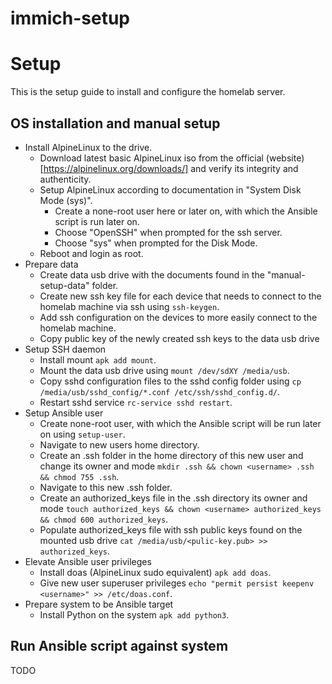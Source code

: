 # immich-setup

# Setup

This is the setup guide to install and configure the homelab server.

## OS installation and manual setup

- Install AlpineLinux to the drive.
  - Download latest basic AlpineLinux iso from the official (website)[https://alpinelinux.org/downloads/] and verify its integrity and authenticity.
  - Setup AlpineLinux according to documentation in "System Disk Mode (sys)".
    - Create a none-root user here or later on, with which the Ansible script is run later on.
    - Choose "OpenSSH" when prompted for the ssh server.
    - Choose "sys" when prompted for the Disk Mode.
  - Reboot and login as root.
- Prepare data
  - Create data usb drive with the documents found in the "manual-setup-data" folder.
  - Create new ssh key file for each device that needs to connect to the homelab machine via ssh using `ssh-keygen`.
  - Add ssh configuration on the devices to more easily connect to the homelab machine.
  - Copy public key of the newly created ssh keys to the data usb drive
- Setup SSH daemon
  - Install mount `apk add mount`.
  - Mount the data usb drive using `mount /dev/sdXY /media/usb`.
  - Copy sshd configuration files to the sshd config folder using `cp /media/usb/sshd_config/*.conf /etc/ssh/sshd_config.d/`.
  - Restart sshd service `rc-service sshd restart`.
- Setup Ansible user
  - Create none-root user, with which the Ansible script will be run later on using `setup-user`.
  - Navigate to new users home directory.
  - Create an .ssh folder in the home directory of this new user and change its owner and mode `mkdir .ssh && chown <username> .ssh && chmod 755 .ssh`.
  - Navigate to this new .ssh folder.
  - Create an authorized_keys file in the .ssh directory its owner and mode `touch authorized_keys && chown <username> authorized_keys && chmod 600 authorized_keys`.
  - Populate authorized_keys file with ssh public keys found on the mounted usb drive `cat /media/usb/<pulic-key.pub> >> authorized_keys`.
- Elevate Ansible user privileges
  - Install doas (AlpineLinux sudo equivalent) `apk add doas`.
  - Give new user superuser privileges `echo "permit persist keepenv <username>" >> /etc/doas.conf`.
- Prepare system to be Ansible target
  - Install Python on the system `apk add python3`.

## Run Ansible script against system

TODO
